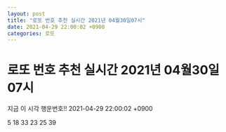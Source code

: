 ```yaml
---
layout: post
title: "로또 번호 추천 실시간 2021년 04월30일07시"
date: 2021-04-29 22:00:02 +0900
categories: 로또
---
```


# 로또 번호 추천 실시간 2021년 04월30일07시

지금 이 시각 행운번호!! 2021-04-29 22:00:02 +0900

 5  18  33  23  25  39 

